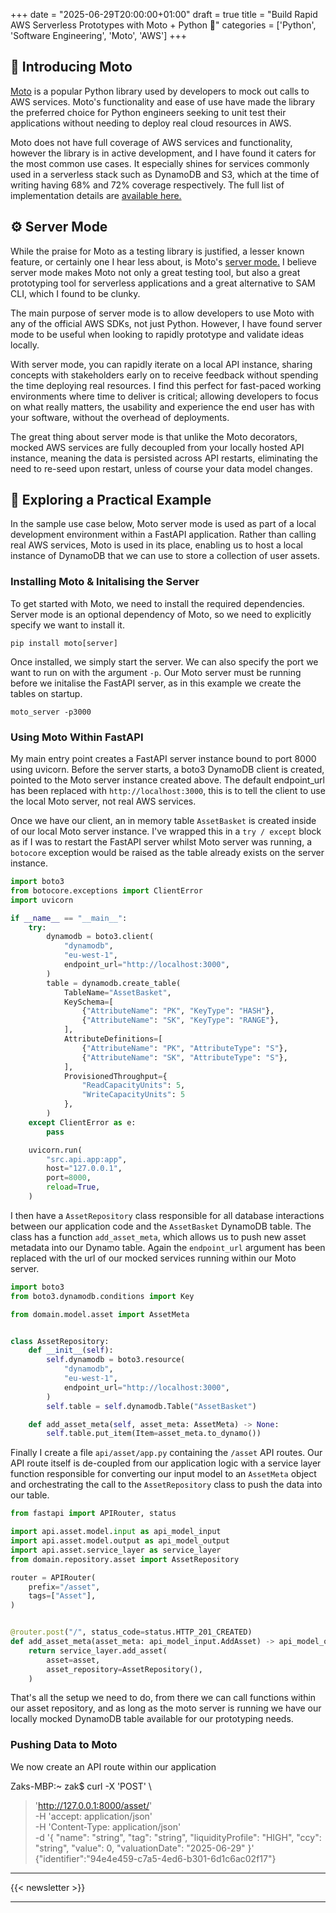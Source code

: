 +++
date = "2025-06-29T20:00:00+01:00"
draft = true
title = "Build Rapid AWS Serverless Prototypes with Moto + Python 🚀"
categories = ['Python', 'Software Engineering', 'Moto', 'AWS']
+++

## 👋 Introducing Moto

[Moto](https://docs.getmoto.org/en/latest/) is a popular Python library used by developers to mock out calls to AWS services. Moto's functionality and ease of use have made the library the preferred choice for Python engineers seeking to unit test their applications without needing to deploy real cloud resources in AWS.

Moto does not have full coverage of AWS services and functionality, however the library is in active development, and I have found it caters for the most common use cases. It especially shines for services commonly used in a serverless stack such as DynamoDB and S3, which at the time of writing having 68% and 72% coverage respectively. The full list of implementation details are [available here.](https://github.com/getmoto/moto/blob/master/IMPLEMENTATION_COVERAGE.md)

## ⚙️ Server Mode

While the praise for Moto as a testing library is justified, a lesser known feature, or certainly one I hear less about, is Moto's [server mode.](https://docs.getmoto.org/en/latest/docs/server_mode.html) I believe server mode makes Moto not only a great testing tool, but also a great prototyping tool for serverless applications and a great alternative to SAM CLI, which I found to be clunky.

The main purpose of server mode is to allow developers to use Moto with any of the official AWS SDKs, not just Python. However, I have found server mode to be useful when looking to rapidly prototype and validate ideas locally.

With server mode, you can rapidly iterate on a local API instance, sharing concepts with stakeholders early on to receive feedback without spending the time deploying real resources. I find this perfect for fast-paced working environments where time to deliver is critical; allowing developers to focus on what really matters, the usability and experience the end user has with your software, without the overhead of deployments.

The great thing about server mode is that unlike the Moto decorators, mocked AWS services are fully decoupled from your locally hosted API instance, meaning the data is persisted across API restarts, eliminating the need to re-seed upon restart, unless of course your data model changes.

## 👀 Exploring a Practical Example

In the sample use case below, Moto server mode is used as part of a local development environment within a FastAPI application. Rather than calling real AWS services, Moto is used in its place, enabling us to host a local instance of DynamoDB that we can use to store a collection of user assets.

### Installing Moto & Initalising the Server

To get started with Moto, we need to install the required dependencies. Server mode is an optional dependency of Moto, so we need to explicitly specify we want to install it.

```shell
pip install moto[server]
```

Once installed, we simply start the server. We can also specify the port we want to run on with the argument `-p`. Our Moto server must be running before we initalise the FastAPI server, as in this example we create the tables on startup.

```shell
moto_server -p3000
```

### Using Moto Within FastAPI

My main entry point creates a FastAPI server instance bound to port 8000 using uvicorn. Before the server starts, a boto3 DynamoDB client is created, pointed to the Moto server instance created above. The default endpoint_url has been replaced with `http://localhost:3000`, this is to tell the client to use the local Moto server, not real AWS services.

Once we have our client, an in memory table `AssetBasket` is created inside of our local Moto server instance. I've wrapped this in a `try / except` block as if I was to restart the FastAPI server whilst Moto server was running, a `botocore` exception would be raised as the table already exists on the server instance.

```python
import boto3
from botocore.exceptions import ClientError
import uvicorn

if __name__ == "__main__":
    try:
        dynamodb = boto3.client(
            "dynamodb",
            "eu-west-1",
            endpoint_url="http://localhost:3000",
        )
        table = dynamodb.create_table(
            TableName="AssetBasket",
            KeySchema=[
                {"AttributeName": "PK", "KeyType": "HASH"},
                {"AttributeName": "SK", "KeyType": "RANGE"},
            ],
            AttributeDefinitions=[
                {"AttributeName": "PK", "AttributeType": "S"},
                {"AttributeName": "SK", "AttributeType": "S"},
            ],
            ProvisionedThroughput={
                "ReadCapacityUnits": 5,
                "WriteCapacityUnits": 5
            },
        )
    except ClientError as e:
        pass

    uvicorn.run(
        "src.api.app:app",
        host="127.0.0.1",
        port=8000,
        reload=True,
    )
```

I then have a `AssetRepository` class responsible for all database interactions between our application code and the `AssetBasket` DynamoDB table. The class has a function `add_asset_meta`, which allows us to push new asset metadata into our Dynamo table. Again the `endpoint_url` argument has been replaced with the url of our mocked services running within our Moto server.

```python
import boto3
from boto3.dynamodb.conditions import Key

from domain.model.asset import AssetMeta


class AssetRepository:
    def __init__(self):
        self.dynamodb = boto3.resource(
            "dynamodb",
            "eu-west-1",
            endpoint_url="http://localhost:3000",
        )
        self.table = self.dynamodb.Table("AssetBasket")

    def add_asset_meta(self, asset_meta: AssetMeta) -> None:
        self.table.put_item(Item=asset_meta.to_dynamo())
```

Finally I create a file `api/asset/app.py` containing the `/asset` API routes. Our API route itself is de-coupled from our application logic with a service layer function responsible for converting our input model to an `AssetMeta` object and orchestrating the call to the `AssetRepository` class to push the data into our table.

```python
from fastapi import APIRouter, status

import api.asset.model.input as api_model_input
import api.asset.model.output as api_model_output
import api.asset.service_layer as service_layer
from domain.repository.asset import AssetRepository

router = APIRouter(
    prefix="/asset",
    tags=["Asset"],
)


@router.post("/", status_code=status.HTTP_201_CREATED)
def add_asset_meta(asset_meta: api_model_input.AddAsset) -> api_model_output.AssetMetaResponse:
    return service_layer.add_asset(
        asset=asset,
        asset_repository=AssetRepository(),
    )
```

That's all the setup we need to do, from there we can call functions within our asset repository, and as long as the moto server is running we have our locally mocked DynamoDB table available for our prototyping needs.

### Pushing Data to Moto

We now create an API route within our application

Zaks-MBP:~ zak$ curl -X 'POST' \

> 'http://127.0.0.1:8000/asset/' \
>  -H 'accept: application/json' \
>  -H 'Content-Type: application/json' \
>  -d '{
> "name": "string",
> "tag": "string",
> "liquidityProfile": "HIGH",
> "ccy": "string",
> "value": 0,
> "valuationDate": "2025-06-29"
> }'
> {"identifier":"94e4e459-c7a5-4ed6-b301-6d1c6ac02f17"}

---

{{< newsletter >}}

---

